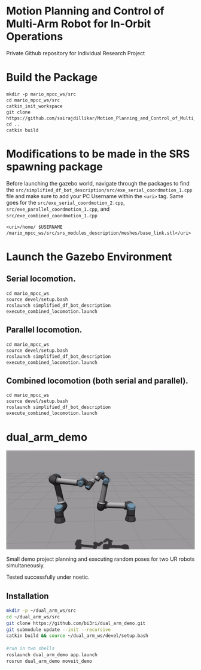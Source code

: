# Motion Planning and Control of Multi-Arm Robot for In-Orbit Operations
Private Github repository for Individual Research Project

# Build the Package

````
mkdir -p mario_mpcc_ws/src
cd mario_mpcc_ws/src
catkin_init_workspace
git clone https://github.com/sairajdillikar/Motion_Planning_and_Control_of_Multi_Arm_Robot_for_In_Orbit_Operations.git
cd ..
catkin build
````

# Modifications to be made in the SRS spawning package

Before launching the gazebo world, navigate through the packages to find the `src/simplified_df_bot_description/src/exe_serial_coordmotion_1.cpp` file and make sure to add your PC Username within the `<uri>` tag. Same goes for the `src/exe_serial_coordmotion_2.cpp`, `src/exe_parallel_coordmotion_1.cpp`, and `src/exe_combined_coordmotion_1.cpp`


    <uri>/home/ $USERNAME /mario_mpcc_ws/src/srs_modules_description/meshes/base_link.stl</uri>


# Launch the Gazebo Environment

## Serial locomotion.

    cd mario_mpcc_ws
    source devel/setup.bash
    roslaunch simplified_df_bot_description execute_combined_locomotion.launch

## Parallel locomotion.

    cd mario_mpcc_ws
    source devel/setup.bash
    roslaunch simplified_df_bot_description execute_combined_locomotion.launch

## Combined locomotion (both serial and parallel).

    cd mario_mpcc_ws
    source devel/setup.bash
    roslaunch simplified_df_bot_description execute_combined_locomotion.launch





# dual_arm_demo

![dual arm](https://github.com/bi3ri/dual_arm_demo/blob/main/dual_arm_demo.gif?raw=true)

Small demo project planning and executing random poses for two UR robots simultaneously. 

Tested successfully under noetic.

## Installation
```bash
mkdir -p ~/dual_arm_ws/src
cd ~/dual_arm_ws/src
git clone https://github.com/bi3ri/dual_arm_demo.git
git submodule update --init --recursive
catkin build && source ~/dual_arm_ws/devel/setup.bash

#run in two shells
roslaunch dual_arm_demo app.launch 
rosrun dual_arm_demo moveit_demo
```

